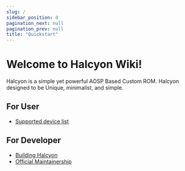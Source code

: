 ```yaml
---
slug: /
sidebar_position: 0
pagination_next: null
pagination_prev: null
title: "Quickstart"
---
```


# Welcome to Halcyon Wiki!

Halcyon is a simple yet powerful AOSP Based Custom ROM. Halcyon designed to be Unique, minimalist, and simple.

## For User
- [Supported device list](devices)

## For Developer
- [Building Halcyon](development/building/downloading_source)
- [Official Maintainership](development/maintainership/apply)